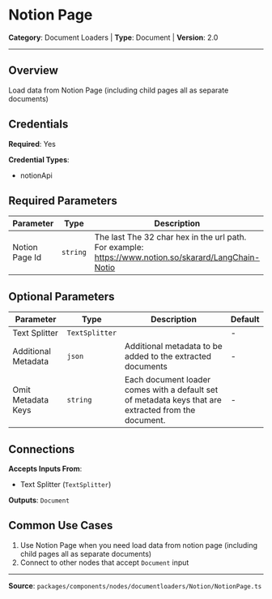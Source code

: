# Notion Page

**Category**: Document Loaders | **Type**: Document | **Version**: 2.0

---

## Overview

Load data from Notion Page (including child pages all as separate documents)

## Credentials

**Required**: Yes

**Credential Types**:
- notionApi

## Required Parameters

| Parameter | Type | Description | Default |
|-----------|------|-------------|---------|
| Notion Page Id | `string` | The last The 32 char hex in the url path. For example: https://www.notion.so/skarard/LangChain-Notio | - |

## Optional Parameters

| Parameter | Type | Description | Default |
|-----------|------|-------------|---------|
| Text Splitter | `TextSplitter` |  | - |
| Additional Metadata | `json` | Additional metadata to be added to the extracted documents | - |
| Omit Metadata Keys | `string` | Each document loader comes with a default set of metadata keys that are extracted from the document. | - |

## Connections

**Accepts Inputs From**:
- Text Splitter (`TextSplitter`)

**Outputs**: `Document`

## Common Use Cases

1. Use Notion Page when you need load data from notion page (including child pages all as separate documents)
2. Connect to other nodes that accept `Document` input

---

**Source**: `packages/components/nodes/documentloaders/Notion/NotionPage.ts`